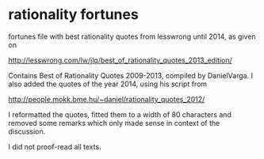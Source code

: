 rationality fortunes
====================

fortunes file with best rationality quotes from lesswrong until 2014,
as given on

http://lesswrong.com/lw/jlq/best_of_rationality_quotes_2013_edition/

Contains Best of Rationality Quotes 2009-2013,
compiled by DanielVarga.
I also added the quotes of the year 2014, using his script from

http://people.mokk.bme.hu/~daniel/rationality_quotes_2012/

I reformatted the quotes, fitted them to a width of 80 characters
and removed some remarks which only made sense in context
of the discussion.

I did not proof-read all texts.
